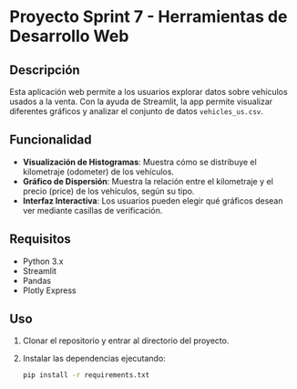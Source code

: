 # Proyecto Sprint 7 - Herramientas de Desarrollo Web

## Descripción

Esta aplicación web permite a los usuarios explorar datos sobre vehículos usados a la venta. Con la
ayuda de Streamlit, la app permite visualizar diferentes gráficos y analizar el conjunto de datos
`vehicles_us.csv`.

## Funcionalidad

- **Visualización de Histogramas**: Muestra cómo se distribuye el kilometraje (odometer) de los
  vehículos.
- **Gráfico de Dispersión**: Muestra la relación entre el kilometraje y el precio (price) de los
  vehículos, según su tipo.
- **Interfaz Interactiva**: Los usuarios pueden elegir qué gráficos desean ver mediante casillas de
  verificación.

## Requisitos

- Python 3.x
- Streamlit
- Pandas
- Plotly Express

## Uso

1. Clonar el repositorio y entrar al directorio del proyecto.
2. Instalar las dependencias ejecutando:

   ```bash
   pip install -r requirements.txt
   ```

